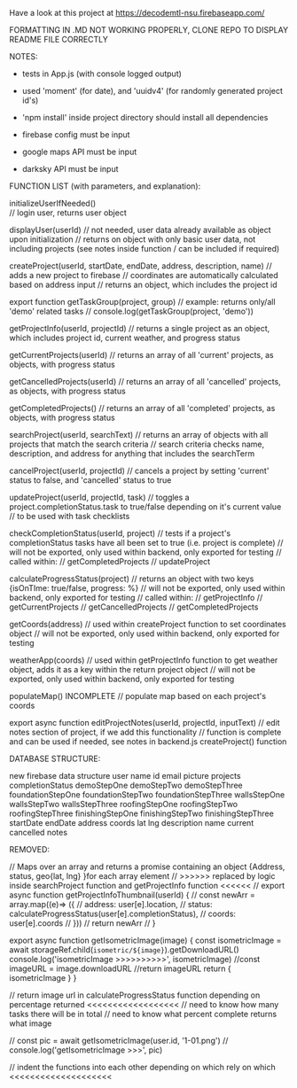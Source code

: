 Have a look at this project at https://decodemtl-nsu.firebaseapp.com/

FORMATTING IN .MD NOT WORKING PROPERLY, CLONE REPO TO DISPLAY README FILE CORRECTLY

NOTES:

- tests in App.js (with console logged output)

- used 'moment' (for date), and 'uuidv4' (for randomly generated project id's)

- 'npm install' inside project directory should install all dependencies

- firebase config must be input

- google maps API must be input

- darksky API must be input


FUNCTION LIST (with parameters, and explanation):

initializeUserIfNeeded()  
    // login user, returns user object

displayUser(userId)
    // not needed, user data already available as object upon initialization
    // returns on object with only basic user data, not including projects (see notes inside function / can be included if required)

createProject(userId, startDate, endDate, address, description, name)
    // adds a new project to firebase
    // coordinates are automatically calculated based on address input
    // returns an object, which includes the project id

export function getTaskGroup(project, group)
    // example: returns only/all 'demo' related tasks
    //   console.log(getTaskGroup(project, 'demo'))

getProjectInfo(userId, projectId) 
    // returns a single project as an object, which includes project id, current weather, and progress status

getCurrentProjects(userId)
    // returns an array of all 'current' projects, as objects, with progress status

getCancelledProjects(userId)
    // returns an array of all 'cancelled' projects, as objects, with progress status

getCompletedProjects()
    // returns an array of all 'completed' projects, as objects, with progress status

searchProject(userId, searchText)
    // returns an array of objects with all projects that match the search criteria
    // search criteria checks name, description, and address for anything that includes the searchTerm

cancelProject(userId, projectId)
    // cancels a project by setting 'current' status to false, and 'cancelled' status to true

updateProject(userId, projectId, task)
    // toggles a project.completionStatus.task to true/false depending on it's current value
    // to be used with task checklists

checkCompletionStatus(userId, project)
    // tests if a project's completionStatus tasks have all been set to true (i.e. project is complete)
    // will not be exported, only used within backend, only exported for testing
    // called within:
        // getCompletedProjects
        // updateProject

calculateProgressStatus(project)
    // returns an object with two keys {isOnTIme: true/false, progress: %}
    // will not be exported, only used within backend, only exported for testing
    // called within:
        // getProjectInfo
        // getCurrentProjects
        // getCancelledProjects
        // getCompletedProjects

getCoords(address)
    // used within createProject function to set coordinates object
    // will not be exported, only used within backend, only exported for testing

weatherApp(coords)
    // used within getProjectInfo function to get weather object, adds it as a key within the return project object
    // will not be exported, only used within backend, only exported for testing

populateMap() INCOMPLETE
    // populate map based on each project's coords 

export async function editProjectNotes(userId, projectId, inputText)
  // edit notes section of project, if we add this functionality
  // function is complete and can be used if needed, see notes in backend.js createProject() function


DATABASE STRUCTURE:

new firebase data structure
    user
        name
        id
        email
        picture
        projects
            completionStatus
                demoStepOne
                demoStepTwo
                demoStepThree
                foundationStepOne
                foundationStepTwo
                foundationStepThree
                wallsStepOne
                wallsStepTwo
                wallsStepThree
                roofingStepOne
                roofingStepTwo
                roofingStepThree
                finishingStepOne
                finishingStepTwo
                finishingStepThree
          startDate
          endDate
          address
          coords
                lat
                lng
          description
          name
          current
          cancelled
          notes

 
REMOVED:

// Maps over an array and returns a promise containing an object {Address, status, geo{lat, lng} }for each array element
            //    >>>>>> replaced by logic inside searchProject function and getProjectInfo function <<<<<<
// export async function getProjectInfoThumbnail(userId) {
//   const newArr = array.map((e)=> ({ 
//     address: user[e].location,
//     status: calculateProgressStatus(user[e].completionStatus),
//     coords: user[e].coords
//   }))
//   return newArr
// }



export async function getIsometricImage(image) {
  const isometricImage = await storageRef.child(`isometric/${image}`).getDownloadURL()
  console.log('isometricImage >>>>>>>>>>', isometricImage)
  //const imageURL = image.downloadURL
  //return imageURL
  return { isometricImage }
}

 // return image url in calculateProgressStatus function depending on percentage returned                          <<<<<<<<<<<<<<<<<<
      // need to know how many tasks there will be in total
      // need to know what percent complete returns what image

// const pic = await getIsometricImage(user.id, '1-01.png')
    // console.log('getIsometricImage >>>', pic)




//  indent the functions into each other depending on which rely on which                                          <<<<<<<<<<<<<<<<<<<<
